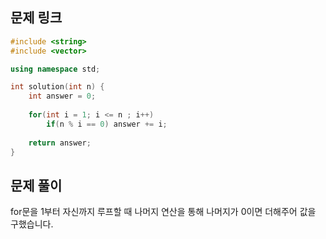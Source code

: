 ## 문제 링크


```cpp
#include <string>
#include <vector>

using namespace std;

int solution(int n) {
    int answer = 0;
    
    for(int i = 1; i <= n ; i++)
        if(n % i == 0) answer += i;
    
    return answer;
}
```

## 문제 풀이
for문을 1부터 자신까지 루프할 때 나머지 연산을 통해 나머지가 0이면 더해주어 값을 구했습니다.
